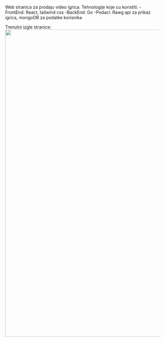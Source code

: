Web stranica za prodaju video igrica.
Tehnologije koje cu koristiti:
-FrontEnd: React, tailwind css
-BackEnd: Go
-Podaci: Rawg api za prikaz igrica, mongoDB za podatke korisnika

Trenutni izgle stranice:
<img src = "./src/Slike/Screenshot from 2023-11-01 19-31-34.png:" width = 1000 hight = 900>

